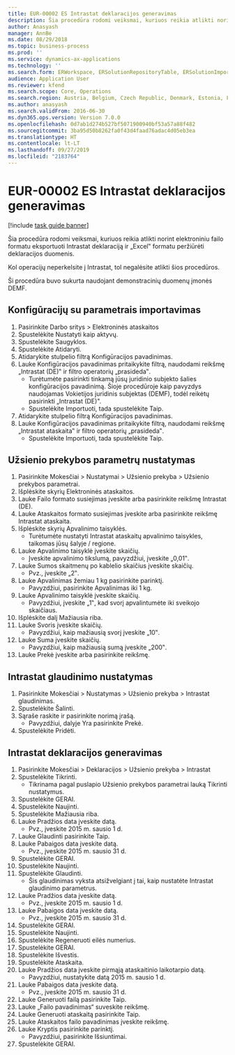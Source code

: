 ```yaml
---
title: EUR-00002 ES Intrastat deklaracijos generavimas
description: Šia procedūra rodomi veiksmai, kuriuos reikia atlikti norint elektroniniu failo formatu eksportuoti Intrastat deklaraciją ir „Excel‟ formatu peržiūrėti deklaracijos duomenis.
author: Anasyash
manager: AnnBe
ms.date: 08/29/2018
ms.topic: business-process
ms.prod: ''
ms.service: dynamics-ax-applications
ms.technology: ''
ms.search.form: ERWorkspace, ERSolutionRepositoryTable, ERSolutionImport, IntrastatParameters, IntrastatCommodityLookup, IntrastatCompressParameters, Intrastat, SysQueryForm
audience: Application User
ms.reviewer: kfend
ms.search.scope: Core, Operations
ms.search.region: Austria, Belgium, Czech Republic, Denmark, Estonia, Finland, France, Germany, Hungary, Ireland, Italy, Latvia, Lithuania, Netherlands, Poland, Spain, Sweden, United Kingdom
ms.author: anasyash
ms.search.validFrom: 2016-06-30
ms.dyn365.ops.version: Version 7.0.0
ms.openlocfilehash: 0d7ab1d274b527bf5071900940bf53a57a88f482
ms.sourcegitcommit: 3ba95d50b8262fa0f43d4faad76adac4d05eb3ea
ms.translationtype: HT
ms.contentlocale: lt-LT
ms.lasthandoff: 09/27/2019
ms.locfileid: "2183764"
---
```

# <a name="eur-00002-generate-an-eu-intrastat-declaration"></a>EUR-00002 ES Intrastat deklaracijos generavimas

[!include [task guide banner](../../includes/task-guide-banner.md)]

Šia procedūra rodomi veiksmai, kuriuos reikia atlikti norint elektroniniu failo formatu eksportuoti Intrastat deklaraciją ir „Excel‟ formatu peržiūrėti deklaracijos duomenis. 

Kol operacijų neperkelsite į Intrastat, tol negalėsite atlikti šios procedūros. 

Ši procedūra buvo sukurta naudojant demonstracinių duomenų įmonės DEMF.


## <a name="import-configurations-with-settings"></a>Konfigūracijų su parametrais importavimas
1. Pasirinkite Darbo sritys > Elektroninės ataskaitos
2. Spustelėkite Nustatyti kaip aktyvų.
3. Spustelėkite Saugyklos.
4. Spustelėkite Atidaryti.
5. Atidarykite stulpelio filtrą Konfigūracijos pavadinimas.
6. Lauke Konfigūracijos pavadinimas pritaikykite filtrą, naudodami reikšmę „Intrastat (DE)‟ ir filtro operatorių „prasideda‟.
    * Turėtumėte pasirinkti tinkamą jūsų juridinio subjekto šalies konfigūracijos pavadinimą. Šioje procedūroje kaip pavyzdys naudojamas Vokietijos juridinis subjektas (DEMF), todėl reikėtų pasirinkti „Intrastat (DE)".  
    * Spustelėkite Importuoti, tada spustelėkite Taip.  
7. Atidarykite stulpelio filtrą Konfigūracijos pavadinimas.
8. Lauke Konfigūracijos pavadinimas pritaikykite filtrą, naudodami reikšmę „Intrastat ataskaita‟ ir filtro operatorių „prasideda‟.
    * Spustelėkite Importuoti, tada spustelėkite Taip.  

## <a name="set-up-foreign-trade-parameters"></a>Užsienio prekybos parametrų nustatymas
1. Pasirinkite Mokesčiai > Nustatymai > Užsienio prekyba > Užsienio prekybos parametrai.
2. Išplėskite skyrių Elektroninės ataskaitos.
3. Lauke Failo formato susiejimas įveskite arba pasirinkite reikšmę Intrastat (DE).
4. Lauke Ataskaitos formato susiejimas įveskite arba pasirinkite reikšmę Intrastat ataskaita.
5. Išplėskite skyrių Apvalinimo taisyklės.
    * Turėtumėte nustatyti Intrastat ataskaitų apvalinimo taisykles, taikomas jūsų šalyje / regione.  
6. Lauke Apvalinimo taisyklė įveskite skaičių.
    * Įveskite apvalinimo tikslumą, pavyzdžiui, įveskite „0,01‟.  
7. Lauke Sumos skaitmenų po kablelio skaičius įveskite skaičių.
    * Pvz., įveskite „2‟.  
8. Lauke Apvalinimas žemiau 1 kg pasirinkite parinktį.
    * Pavyzdžiui, pasirinkite Apvalinimas iki 1 kg.  
9. Lauke Apvalinimo taisyklė įveskite skaičių.
    * Pavyzdžiui, įveskite „1‟, kad svorį apvalintumėte iki sveikojo skaičiaus.  
10. Išplėskite dalį Mažiausia riba.
11. Lauke Svoris įveskite skaičių.
    * Pavyzdžiui, kaip mažiausią svorį įveskite „10‟.  
12. Lauke Suma įveskite skaičių.
    * Pavyzdžiui, kaip mažiausią sumą įveskite „200‟.  
13. Lauke Prekė įveskite arba pasirinkite reikšmę.

## <a name="set-up-compression-of-intrastat"></a>Intrastat glaudinimo nustatymas
1. Pasirinkite Mokesčiai > Nustatymas > Užsienio prekyba > Intrastat glaudinimas.
2. Spustelėkite Šalinti.
3. Sąraše raskite ir pasirinkite norimą įrašą.
    * Pavyzdžiui, dalyje Yra pasirinkite Prekė.  
4. Spustelėkite Pridėti.

## <a name="generate-intrastat-declaration"></a>Intrastat deklaracijos generavimas
1. Pasirinkite Mokesčiai > Deklaracijos > Užsienio prekyba > Intrastat
2. Spustelėkite Tikrinti.
    * Tikrinama pagal puslapio Užsienio prekybos parametrai lauką Tikrinti nustatymus.  
3. Spustelėkite GERAI.
4. Spustelėkite Naujinti.
5. Spustelėkite Mažiausia riba.
6. Lauke Pradžios data įveskite datą.
    * Pvz., įveskite 2015 m. sausio 1 d.  
7. Lauke Glaudinti pasirinkite Taip.
8. Lauke Pabaigos data įveskite datą.
    * Pvz., įveskite 2015 m. sausio 31 d.  
9. Spustelėkite GERAI.
10. Spustelėkite Naujinti.
11. Spustelėkite Glaudinti.
    * Šis glaudinimas vyksta atsižvelgiant į tai, kaip nustatėte Intrastat glaudinimo parametrus.  
12. Lauke Pradžios data įveskite datą.
    * Pvz., įveskite 2015 m. sausio 1 d.  
13. Lauke Pabaigos data įveskite datą.
    * Pvz., įveskite 2015 m. sausio 31 d.  
14. Spustelėkite GERAI.
15. Spustelėkite Naujinti.
16. Spustelėkite Regeneruoti eilės numerius.
17. Spustelėkite GERAI.
18. Spustelėkite Išvestis.
19. Spustelėkite Ataskaita.
20. Lauke Pradžios data įveskite pirmąją ataskaitinio laikotarpio datą.
    * Pavyzdžiui, nustatykite datą 2015 m. sausio 1 d.  
21. Lauke Pabaigos data įveskite datą.
    * Pvz., įveskite 2015 m. sausio 31 d.  
22. Lauke Generuoti failą pasirinkite Taip.
23. Lauke „Failo pavadinimas“ suveskite reikšmę.
24. Lauke Generuoti ataskaitą pasirinkite Taip.
25. Lauke Ataskaitos failo pavadinimas įveskite reikšmę.
26. Lauke Kryptis pasirinkite parinktį.
    * Pavyzdžiui, pasirinkite Išsiuntimai.  
27. Spustelėkite GERAI.


